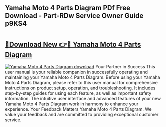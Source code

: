 ## Yamaha Moto 4 Parts Diagram PDf Free Download - Part-RDw Service Owner Guide p9KS4

# <h2><a href="http://dfkfqj.blite.top/?on=Yamaha+Moto+4+Parts+Diagram">🔗Download New 👉🔴 Yamaha Moto 4 Parts Diagram</a></h2>

[![Yamaha Moto 4 Parts Diagram download](https://i.imgur.com/lujVjoI.png)](http://dfkfqj.blite.top/?on=Yamaha+Moto+4+Parts+Diagram)
Your Partner in Success This user manual is your reliable companion in successfully operating and maintaining your Yamaha Moto 4 Parts Diagram. Before using your Yamaha Moto 4 Parts Diagram, please refer to this user manual for comprehensive instructions on product setup, operation, and troubleshooting. It includes step-by-step guides for using each feature, as well as important safety information. The intuitive user interface and advanced features of your new Yamaha Moto 4 Parts Diagram work in harmony to enhance your experience. Your Feedback Matters Yamaha Moto 4 Parts Diagram. We value your feedback and are committed to providing exceptional customer service.

